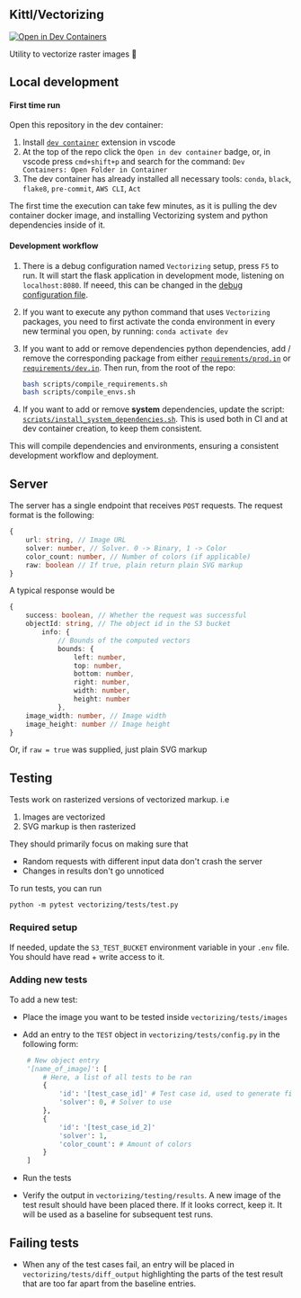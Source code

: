 ## Kittl/Vectorizing

[![Open in Dev Containers](https://img.shields.io/static/v1?label=Dev%20Containers&message=Open&color=blue&logo=visualstudiocode)](https://vscode.dev/redirect?url=vscode://ms-vscode-remote.remote-containers/cloneInVolume?url=https://github.com/Kittl/vectorizing)

Utility to vectorize raster images :rocket:

## Local development

#### **First time run**

Open this repository in the dev container:
1. Install [`dev container`](https://marketplace.visualstudio.com/items?itemName=ms-vscode-remote.remote-containers) extension in vscode
2. At the top of the repo click the `Open in dev container` badge, or, in vscode press `cmd+shift+p` and search for the command: `Dev Containers: Open Folder in Container`
3. The dev container has already installed all necessary tools: `conda`, `black`, `flake8`, `pre-commit`, `AWS CLI`, `Act`

The first time the execution can take few minutes, as it is pulling the dev container docker image, and installing Vectorizing system and python dependencies inside of it.

#### **Development workflow**

1. There is a debug configuration named `Vectorizing` setup, press `F5` to run. It will start the flask application in development mode, listening on `localhost:8080`. If neeed, this can be changed in the [debug configuration file](.vscode/launch.json).

2. If you want to execute any python command that uses `Vectorizing` packages, you need to first activate the conda environment in every new terminal you open, by running: `conda activate dev`

3. If you want to add or remove dependencies python dependencies, add / remove the corresponding package from either [`requirements/prod.in`](requirements/prod.in) or [`requirements/dev.in`](requirements/dev.in). Then run, from the root of the repo:

	```bash
	bash scripts/compile_requirements.sh
	bash scripts/compile_envs.sh
	```

4. If you want to add or remove **system** dependencies, update the script: [`scripts/install_system_dependencies.sh`](scripts/install_system_dependencies.sh). This is used both in CI and at dev container creation, to keep them consistent.

This will compile dependencies and environments, ensuring a consistent development workflow and deployment.

## Server

The server has a single endpoint that receives `POST` requests.
The request format is the following:

```typescript
{
	url: string, // Image URL
	solver: number, // Solver. 0 -> Binary, 1 -> Color
	color_count: number, // Number of colors (if applicable)
	raw: boolean // If true, plain return plain SVG markup
}
```

A typical response would be

```typescript
{
	success: boolean, // Whether the request was successful
	objectId: string, // The object id in the S3 bucket
		info: {
			// Bounds of the computed vectors
			bounds: {
				left: number,
				top: number,
				bottom: number,
				right: number,
				width: number,
				height: number
			},
	image_width: number, // Image width
	image_height: number // Image height
}
```

Or, if `raw = true` was supplied, just plain SVG markup

## Testing

Tests work on rasterized versions of vectorized markup. i.e
1. Images are vectorized
2. SVG markup is then rasterized

They should primarily focus on making sure that
- Random requests with different input data don't crash the server
- Changes in results don't go unnoticed

To run tests, you can run

```
python -m pytest vectorizing/tests/test.py
```

### Required setup
If needed, update the `S3_TEST_BUCKET` environment variable in your `.env` file. You should have read + write access to it.

### Adding new tests
To add a new test:
- Place the image you want to be tested inside `vectorizing/tests/images`
- Add an entry to the `TEST` object in `vectorizing/tests/config.py` in the following form:

   ```python
	# New object entry
	'[name_of_image]': [
		# Here, a list of all tests to be ran
		{
			'id': '[test_case_id]' # Test case id, used to generate file names
			'solver': 0, # Solver to use
		},
		{
			'id': '[test_case_id_2]'
			'solver': 1,
			'color_count': # Amount of colors
		}
	]
   ```
- Run the tests
- Verify the output in `vectorizing/testing/results`. A new image of the test result should have been placed there. If it looks correct, keep it. It will be used as a baseline for subsequent test runs.

## Failing tests
- When any of the test cases fail, an entry will be placed in `vectorizing/tests/diff_output` highlighting the parts of the test result that are too far apart from the baseline entries.

